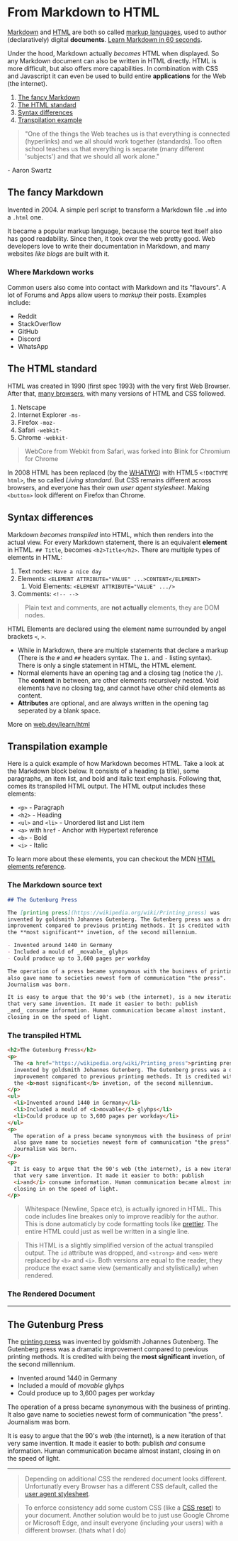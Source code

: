 # From Markdown to HTML

[Markdown][] and [HTML][] are both so called [markup languages][], used to author (declaratively) digital **documents**. [Learn Markdown in 60 seconds](https://commonmark.org/help/).

[markdown]: https://daringfireball.net/projects/markdown/syntax
[html]: https://developer.mozilla.org/en-US/docs/Web/HTML
[markup languages]: https://en.wikipedia.org/wiki/Markup_language

Under the hood, Markdown actually _becomes_ HTML when displayed. So any Markdown document can also be written in HTML directly. HTML is more difficult, but also offers more capabilities. In combination with CSS and Javascript it can even be used to build entire **applications** for the Web (the internet).

1. [The fancy Markdown](#the-fancy-markdown)
2. [The HTML standard](#the-html-standard)
3. [Syntax differences](#syntax-differences)
4. [Transpilation example](#transpilation-example)

> "One of the things the Web teaches us is that everything is connected (hyperlinks) and we all should work together (standards). Too often school teaches us that everything is separate (many different 'subjects') and that we should all work alone."

\- Aaron Swartz

## The fancy Markdown

Invented in 2004. A simple perl script to transform a Markdown file `.md` into a `.html` one.

It became a popular markup language, because the source text itself also has good readability. Since then, it took over the web pretty good. Web developers love to write their documentation in Markdown, and many websites _like blogs_ are built with it.

### Where Markdown works

Common users also come into contact with Markdown and its "flavours". A lot of Forums and Apps allow users to _markup_ their posts. Examples include:

- Reddit
- StackOverflow
- GitHub
- Discord
- WhatsApp

## The HTML standard

HTML was created in 1990 (first spec 1993) with the very first Web Browser. After that, [many browsers](https://upload.wikimedia.org/wikipedia/commons/7/74/Timeline_of_web_browsers.svg), with many versions of HTML and CSS followed.

1. Netscape
2. Internet Explorer `-ms-`
3. Firefox `-moz-`
4. Safari `-webkit-`
5. Chrome `-webkit-`

> WebCore from Webkit from Safari, was forked into Blink for Chromium for Chrome

In 2008 HTML has been replaced (by the [WHATWG](https://whatwg.org/)) with HTML5 `<!DOCTYPE html>`, the so called _Living standard_. But CSS remains different across browsers, and everyone has their own _user agent stylesheet_. Making `<button>` look different on Firefox than Chrome.

## Syntax differences

Markdown _becomes transpiled_ into HTML, which then renders into the actual view. For every Markdown statement, there is an equivalent **element** in HTML. `## Title`, becomes `<h2>Title</h2>`. There are multiple types of elements in HTML:

1. Text nodes: `Have a nice day`
2. Elements: `<ELEMENT ATTRIBUTE="VALUE" ...>CONTENT</ELEMENT>`
   1. Void Elements: `<ELEMENT ATTRIBUTE="VALUE" .../>`
3. Comments: `<!-- -->`

> Plain text and comments, are **not actually** elements, they are DOM nodes.

HTML Elements are declared using the element name surrounded by angel brackets `<`, `>`.

- While in Markdown, there are multiple statements that declare a markup (There is the `#` and `##` headers syntax. The `1.` and `-` listing syntax). There is only a single statement in HTML, the HTML element.
- Normal elements have an opening tag and a closing tag (notice the `/`). The **content** in between, are other elements recursively nested. Void elements have no closing tag, and cannot have other child elements as content.
- **Attributes** are optional, and are always written in the opening tag seperated by a blank space.

More on [web.dev/learn/html](https://web.dev/learn/html)

## Transpilation example

Here is a quick example of how Markdown becomes HTML. Take a look at the Markdown block below. It consists of a heading (a title), some paragraphs, an item list, and bold and italic text emphasis. Following that, comes its transpiled HTML output. The HTML output includes these elements:

- `<p>` - Paragraph
- `<h2>` - Heading
- `<ul>` and `<li>` - Unordered list and List item
- `<a>` with `href` - Anchor with Hypertext reference
- `<b>` - Bold
- `<i>` - Italic

To learn more about these elements, you can checkout the MDN [HTML elements reference](https://developer.mozilla.org/en-US/docs/Web/HTML/Element).

### The Markdown source text

```md
## The Gutenburg Press

The [printing press](https://wikipedia.org/wiki/Printing_press) was
invented by goldsmith Johannes Gutenberg. The Gutenberg press was a dramatic
improvement compared to previous printing methods. It is credited with being
the **most significant** invetion, of the second millennium.

- Invented around 1440 in Germany
- Included a mould of _movable_ glyhps
- Could produce up to 3,600 pages per workday

The operation of a press became synonymous with the business of printing. It
also gave name to societies newest form of communication "the press".
Journalism was born.

It is easy to argue that the 90's web (the internet), is a new iteration of
that very same invention. It made it easier to both: publish
_and_ consume information. Human communication became almost instant,
closing in on the speed of light.
```

### The transpiled HTML

```html
<h2>The Gutenburg Press</h2>
<p>
  The <a href="https://wikipedia.org/wiki/Printing_press">printing press</a> was
  invented by goldsmith Johannes Gutenberg. The Gutenberg press was a dramatic
  improvement compared to previous printing methods. It is credited with being
  the <b>most significant</b> invetion, of the second millennium.
</p>
<ul>
  <li>Invented around 1440 in Germany</li>
  <li>Included a mould of <i>movable</i> glyhps</li>
  <li>Could produce up to 3,600 pages per workday</li>
</ul>
<p>
  The operation of a press became synonymous with the business of printing. It
  also gave name to societies newest form of communication "the press".
  Journalism was born.
</p>
<p>
  It is easy to argue that the 90's web (the internet), is a new iteration of
  that very same invention. It made it easier to both: publish
  <i>and</i> consume information. Human communication became almost instant,
  closing in on the speed of light.
</p>
```

> Whitespace (Newline, Space etc), is actually ignored in HTML. This code includes line breakes only to improve readibly for the author. This is done automaticly by code formatting tools like [prettier](https://prettier.io/). The entire HTML could just as well be written in a single line.

> This HTML is a slightly simplified version of the actual transpiled output. The `id` attribute was dropped, and `<strong>` and `<em>` were replaced by `<b>` and `<i>`. Both versions are equal to the reader, they produce the exact same view (semantically and stylistically) when rendered.

### The Rendered Document

---

## The Gutenburg Press

The [printing press](https://wikipedia.org/wiki/Printing_press) was
invented by goldsmith Johannes Gutenberg. The Gutenberg press was a dramatic
improvement compared to previous printing methods. It is credited with being
the **most significant** invetion, of the second millennium.

- Invented around 1440 in Germany
- Included a mould of _movable_ glyhps
- Could produce up to 3,600 pages per workday

The operation of a press became synonymous with the business of printing. It
also gave name to societies newest form of communication "the press".
Journalism was born.

It is easy to argue that the 90's web (the internet), is a new iteration of
that very same invention. It made it easier to both: publish
_and_ consume information. Human communication became almost instant,
closing in on the speed of light.

---

> Depending on additional CSS the rendered document looks different. Unfortunatly every Browser has a different CSS default, called the [user agent stylesheet](https://web.dev/learn/css/box-model/#user-agent-stylesheets).

> To enforce consistency add some custom CSS (like a [CSS reset](https://github.com/search?q=css+reset)) to your document. Another solution would be to just use Google Chrome or Microsoft Edge, and insult everyone (including your users) with a different browser. (thats what I do)
